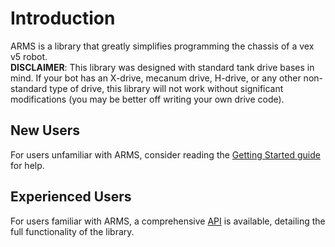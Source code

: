 # Introduction
ARMS is a library that greatly simplifies programming the chassis of a vex v5 robot.  
**DISCLAIMER**: This library was designed with standard tank drive bases in mind. If your bot has an X-drive, mecanum drive, H-drive, or any other non-standard type of drive, this library will not work without significant modifications (you may be better off writing your own drive code).  

## New Users
For users unfamiliar with ARMS, consider reading the [Getting Started guide](/getting_started.html) for help.

## Experienced Users
For users familiar with ARMS, a comprehensive [API](/api.html) is available, detailing the full functionality of the library.


